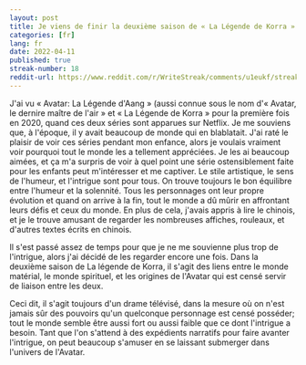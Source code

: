 ```yaml
---
layout: post
title: Je viens de finir la deuxième saison de « La Légende de Korra » pour la deuxième fois 
categories: [fr]
lang: fr
date: 2022-04-11
published: true
streak-number: 18
reddit-url: https://www.reddit.com/r/WriteStreak/comments/u1eukf/streak_18_je_viens_de_finir_la_deuxième_saison_de/
---
```

J'ai vu « Avatar: La Légende d'Aang » (aussi connue sous le nom d'« Avatar, le dernire maître de l'air » et « La Légende de Korra » pour la première fois en 2020, quand ces deux séries sont apparues sur Netflix. Je me souviens que, à l'époque, il y avait beaucoup de monde qui en blablatait. J'ai raté le plaisir de voir ces séries pendant mon enfance, alors je voulais vraiment voir pourquoi tout le monde les a tellement appréciées. Je les ai beaucoup aimées, et ça m'a surpris de voir à quel point une série ostensiblement faite pour les enfants peut m'intéresser et me captiver. Le stile artistique, le sens de l'humeur, et l'intrigue sont pour tous. On trouve toujours le bon équilibre entre l'humeur et la solennité. Tous les personnages ont leur propre évolution et quand on arrive à la fin, tout le monde a dû mûrir en affrontant leurs défis et ceux du monde. En plus de cela, j'avais appris à lire le chinois, et je le trouve amusant de regarder les nombreuses affiches, rouleaux, et d'autres textes écrits en chinois.

Il s'est passé assez de temps pour que je ne me souvienne plus trop de l'intrigue, alors j'ai décidé de les regarder encore une fois. Dans la deuxième saison de La légende de Korra, il s'agit des liens entre le monde matérial, le monde spirituel, et les origines de l'Avatar qui est censé servir de liaison entre les deux.

Ceci dit, il s'agit toujours d'un drame télévisé, dans la mesure où on n'est jamais sûr des pouvoirs qu'un quelconque personnage est censé posséder; tout le monde semble être aussi fort ou aussi faible que ce dont l'intrigue a besoin. Tant que l'on s'attend à des expédients narratifs pour faire avanter l'intrigue, on peut beaucoup s'amuser en se laissant submerger dans l'univers de l'Avatar.
